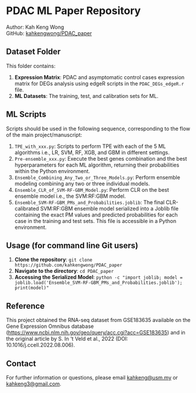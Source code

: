 # PDAC ML Paper Repository
Author: Kah Keng Wong  
GitHub: [kahkengwong/PDAC_paper](https://github.com/kahkengwong/PDAC_paper)

## Dataset Folder
This folder contains:
1. **Expression Matrix**: PDAC and asymptomatic control cases expression matrix for DEGs analysis using edgeR scripts in the `PDAC_DEGs_edgeR.r` file.
2. **ML Datasets**: The training, test, and calibration sets for ML.

## ML Scripts
Scripts should be used in the following sequence, corresponding to the flow of the main project/manuscript:
1. `TPE_with_xxx.py`: Scripts to perform TPE with each of the 5 ML algorithms i.e., LR, SVM, RF, XGB, and GBM in different settings.
2. `Pre-ensemble_xxx.py`: Execute the best genes combination and the best hyperparameters for each ML algorithm, returning their probabilities within the Python environment.
3. `Ensemble_Combining_Any_Two_or_Three_Models.py`: Perform ensemble modeling combining any two or three individual models.
4. `Ensemble_CLR_of_SVM-RF-GBM_Model.py`: Perform CLR on the best ensemble model i.e., the SVM:RF:GBM model.
5. `Ensemble_SVM-RF-GBM_PMs_and_Probabilities.joblib`: The final CLR-calibrated SVM:RF:GBM ensemble model serialized into a Joblib file containing the exact PM values and predicted probabilities for each case in the training and test sets. This file is accessible in a Python environment.

## Usage (for command line Git users)
1. **Clone the repository**: ```git clone https://github.com/kahkengwong/PDAC_paper```
2. **Navigate to the directory**: ```cd PDAC_paper```
3. **Accessing the Serialized Model**: ```python -c "import joblib; model = joblib.load('Ensemble_SVM-RF-GBM_PMs_and_Probabilities.joblib'); print(model)"```

## Reference
This project obtained the RNA-seq dataset from GSE183635 available on the Gene Expression Omnibus database (https://www.ncbi.nlm.nih.gov/geo/query/acc.cgi?acc=GSE183635) and in the original article by S. In 't Veld et al., 2022 (DOI: 10.1016/j.ccell.2022.08.006).

## Contact
For further information or questions, please email [kahkeng@usm.my](mailto:kahkeng@usm.my) or [kahkeng3@gmail.com](mailto:kahkeng3@gmail.com).
